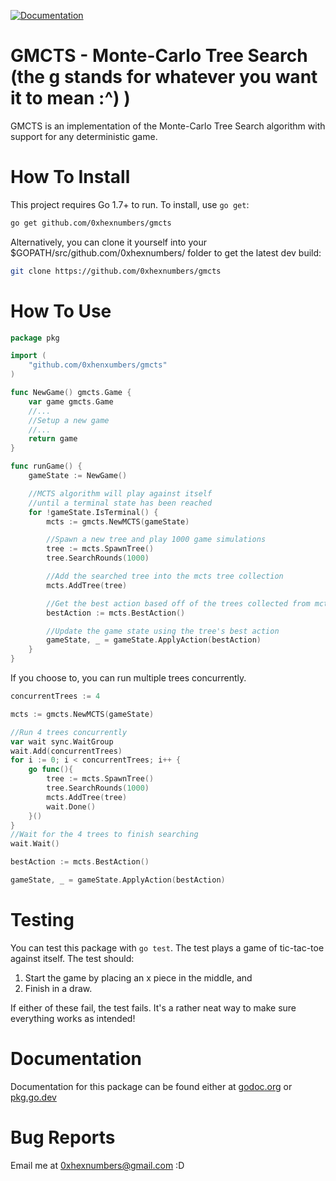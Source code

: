 [![Documentation](https://img.shields.io/badge/Documentation-GoDoc-green.svg)](https://godoc.org/github.com/0xhexnumbers/gmcts)

GMCTS - Monte-Carlo Tree Search (the g stands for whatever you want it to mean :^) )
====================================================================================

GMCTS is an implementation of the Monte-Carlo Tree Search algorithm
with support for any deterministic game.

How To Install
==============

This project requires Go 1.7+ to run. To install, use `go get`:

```bash
go get github.com/0xhexnumbers/gmcts
```

Alternatively, you can clone it yourself into your $GOPATH/src/github.com/0xhexnumbers/ folder to get the latest dev build:

```bash
git clone https://github.com/0xhexnumbers/gmcts
```

How To Use
==========

```go
package pkg

import (
    "github.com/0xhenxumbers/gmcts"
)

func NewGame() gmcts.Game {
    var game gmcts.Game
    //...
    //Setup a new game
    //...
    return game
}

func runGame() {
    gameState := NewGame()

    //MCTS algorithm will play against itself
    //until a terminal state has been reached
    for !gameState.IsTerminal() {
        mcts := gmcts.NewMCTS(gameState)

        //Spawn a new tree and play 1000 game simulations
        tree := mcts.SpawnTree()
        tree.SearchRounds(1000)

        //Add the searched tree into the mcts tree collection
        mcts.AddTree(tree)

        //Get the best action based off of the trees collected from mcts.AddTree()
        bestAction := mcts.BestAction()

        //Update the game state using the tree's best action
        gameState, _ = gameState.ApplyAction(bestAction)
    }
}
```

If you choose to, you can run multiple trees concurrently.

```go
concurrentTrees := 4

mcts := gmcts.NewMCTS(gameState)

//Run 4 trees concurrently
var wait sync.WaitGroup
wait.Add(concurrentTrees)
for i := 0; i < concurrentTrees; i++ {
    go func(){
        tree := mcts.SpawnTree()
        tree.SearchRounds(1000)
        mcts.AddTree(tree)
        wait.Done()
    }()
}
//Wait for the 4 trees to finish searching
wait.Wait()

bestAction := mcts.BestAction()

gameState, _ = gameState.ApplyAction(bestAction)
```

Testing
=======

You can test this package with `go test`. The test plays a game of tic-tac-toe against itself. The test should:

1. Start the game by placing an x piece in the middle, and
2. Finish in a draw.

If either of these fail, the test fails. It's a rather neat way to make sure everything works as intended!

Documentation
=============

Documentation for this package can be found either at [godoc.org](godoc.org/github.com/0xhexnumbers/gmcts) or [pkg.go.dev](pkg.go.dev/github.com/0xhexnumbers/gmcts)

Bug Reports
===========

Email me at 0xhexnumbers@gmail.com :D
